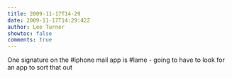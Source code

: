 ```yaml
---
title: 2009-11-17T14-29
date: 2009-11-17T14:29:42Z
author: Lee Turner
showtoc: false
comments: true
---
```


One signature on the #iphone mail app is #lame - going to have to look for an app to sort that out

